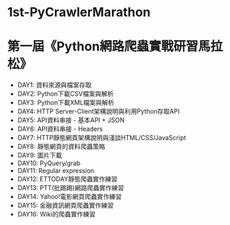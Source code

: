 # 1st-PyCrawlerMarathon
# 第一屆《Python網路爬蟲實戰研習馬拉松》
*  DAY1: 資料來源與檔案存取
*  DAY2: Python下載CSV檔案與解析
*  DAY3: Python下載XML檔案與解析
*  DAY4: HTTP Server-Client架構說明與利用Python存取API
*  DAY5: API資料串接 - 基本API + JSON
*  DAY6: API資料串接 - Headers
*  DAY7: HTTP靜態網頁架構說明與淺談HTML/CSS/JavaScript
*  DAY8: 靜態網頁的資料爬蟲策略
*  DAY9: 圖片下載
* DAY10: PyQuery/grab
* DAY11: Regular expression
* DAY12: ETTODAY靜態爬蟲實作練習
* DAY13: PTT(批踢踢)網路爬蟲實作練習
* DAY14: Yahoo!電影網頁爬蟲實作練習
* DAY15: 金融資訊網頁爬蟲實作練習
* DAY16: Wiki的爬蟲實作練習


